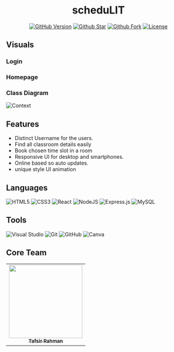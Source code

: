 <h1 align="center">scheduLIT</h1>
<div align="center">

   [![GitHub Version](https://img.shields.io/github/release/Sheikh-Tafsir/scheduLITt.svg?style=for-the-badge)](https://github.com/Sheikh-Tafsir/scheduLITt/releases) 
   [![Github Star](https://img.shields.io/github/stars/Sheikh-Tafsir/scheduLITt.svg?style=for-the-badge)](https://github.com/Sheikh-Tafsir/scheduLITt/stargazers) 
   [![Github Fork](https://img.shields.io/github/forks/Sheikh-Tafsir/scheduLITt.svg?style=for-the-badge)](https://github.com/Sheikh-Tafsir/scheduLITt/network/members) 
   [![License](https://img.shields.io/badge/license-MIT%20license-orange.svg?longCache=true&style=for-the-badge)](https://github.com/Sheikh-Tafsir/codeDOC/blob/main/LICENSE)
   
</div>

## Visuals

### Login


### Homepage

### Class Diagram
![Context](https://user-images.githubusercontent.com/83116065/199680009-21dfd0a4-6e29-4172-8f75-7bb74dd96957.png)


## Features
- Distinct Username for the users.
- Find all classroom details easily 
- Book chosen time slot in a room
- Responsive UI for desktop and smartphones.
- Online based so auto updates.
- unique style UI animation 

## Languages
![HTML5](https://img.shields.io/badge/html5-%23E34F26.svg?style=for-the-badge&logo=html5&logoColor=white)
![CSS3](https://img.shields.io/badge/css3-%231572B6.svg?style=for-the-badge&logo=css3&logoColor=white)
![React](https://img.shields.io/badge/react-%2320232a.svg?style=for-the-badge&logo=react&logoColor=%2361DAFB)
![NodeJS](https://img.shields.io/badge/node.js-6DA55F?style=for-the-badge&logo=node.js&logoColor=white)
![Express.js](https://img.shields.io/badge/express.js-%23404d59.svg?style=for-the-badge&logo=express&logoColor=%2361DAFB)
![MySQL](https://img.shields.io/badge/mysql-%2300f.svg?style=for-the-badge&logo=mysql&logoColor=white)
  

## Tools
![Visual Studio](https://img.shields.io/badge/Visual%20Studio-5C2D91.svg?style=for-the-badge&logo=visual-studio&logoColor=white)
![Git](https://img.shields.io/badge/git-%23F05033.svg?style=for-the-badge&logo=git&logoColor=white)
![GitHub](https://img.shields.io/badge/github-%23121011.svg?style=for-the-badge&logo=github&logoColor=white)
![Canva](https://img.shields.io/badge/Canva-%2300C4CC.svg?style=for-the-badge&logo=Canva&logoColor=white)


## Core Team
<table>
    <tr>
      <td align="center">
        <a href="https://github.com/Sheikh-Tafsir">
            <img src="https://avatars.githubusercontent.com/u/83116065?v=4" width="200px;" alt=""/>
            <br />
            <sub><b>Tafsir Rahman</b></sub>
        </a>
      </td>
    </tr>
</table>
